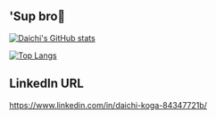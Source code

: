 ## 'Sup bro👋

[![Daichi's GitHub stats](https://github-readme-stats.vercel.app/api?username=Mac709)](https://github.com/Mac709/github-readme-stats)

[![Top Langs](https://github-readme-stats.vercel.app/api/top-langs/?username=Mac709&theme=vue-dark&show_icons=true&layout=compact)](https://github.com/Mac709/github-readme-stats)

## LinkedIn URL
https://www.linkedin.com/in/daichi-koga-84347721b/

